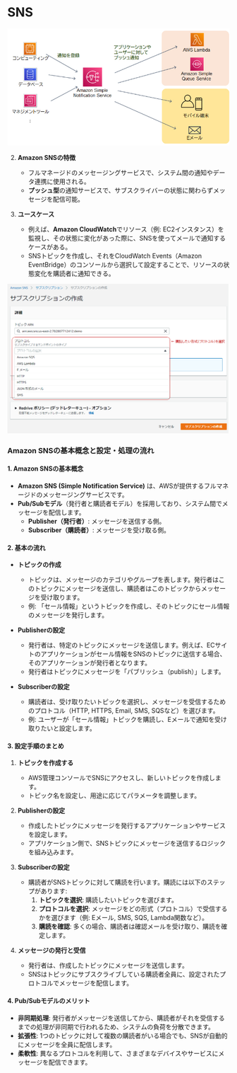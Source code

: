 # SNS

![](2024-08-26-16-35-17.png)


2. **Amazon SNSの特徴**
   - フルマネージドのメッセージングサービスで、システム間の通知やデータ連携に使用される。
   - **プッシュ型**の通知サービスで、サブスクライバーの状態に関わらずメッセージを配信可能。

3. **ユースケース**
   - 例えば、**Amazon CloudWatch**でリソース（例: EC2インスタンス）を監視し、その状態に変化があった際に、SNSを使ってメールで通知するケースがある。
   - SNSトピックを作成し、それをCloudWatch Events（Amazon EventBridge）のコンソールから選択して設定することで、リソースの状態変化を購読者に通知できる。

![](2024-08-26-16-39-58.png)
### Amazon SNSの基本概念と設定・処理の流れ

#### 1. **Amazon SNSの基本概念**
   - **Amazon SNS (Simple Notification Service)** は、AWSが提供するフルマネージドのメッセージングサービスです。
   - **Pub/Subモデル**（発行者と購読者モデル）を採用しており、システム間でメッセージを配信します。
     - **Publisher（発行者）**: メッセージを送信する側。
     - **Subscriber（購読者）**: メッセージを受け取る側。

#### 2. **基本の流れ**
   - **トピックの作成**
     - トピックは、メッセージのカテゴリやグループを表します。発行者はこのトピックにメッセージを送信し、購読者はこのトピックからメッセージを受け取ります。
     - 例: 「セール情報」というトピックを作成し、そのトピックにセール情報のメッセージを発行します。

   - **Publisherの設定**
     - 発行者は、特定のトピックにメッセージを送信します。例えば、ECサイトのアプリケーションがセール情報をSNSのトピックに送信する場合、そのアプリケーションが発行者となります。
     - 発行者はトピックにメッセージを「パブリッシュ（publish）」します。

   - **Subscriberの設定**
     - 購読者は、受け取りたいトピックを選択し、メッセージを受信するためのプロトコル（HTTP, HTTPS, Email, SMS, SQSなど）を選びます。
     - 例: ユーザーが「セール情報」トピックを購読し、Eメールで通知を受け取りたいと設定します。

#### 3. **設定手順のまとめ**

1. **トピックを作成する**
   - AWS管理コンソールでSNSにアクセスし、新しいトピックを作成します。
   - トピック名を設定し、用途に応じてパラメータを調整します。

2. **Publisherの設定**
   - 作成したトピックにメッセージを発行するアプリケーションやサービスを設定します。
   - アプリケーション側で、SNSトピックにメッセージを送信するロジックを組み込みます。

3. **Subscriberの設定**
   - 購読者がSNSトピックに対して購読を行います。購読には以下のステップがあります:
     1. **トピックを選択**: 購読したいトピックを選びます。
     2. **プロトコルを選択**: メッセージをどの形式（プロトコル）で受信するかを選びます（例: Eメール, SMS, SQS, Lambda関数など）。
     3. **購読を確認**: 多くの場合、購読者は確認メールを受け取り、購読を確定します。

4. **メッセージの発行と受信**
   - 発行者は、作成したトピックにメッセージを送信します。
   - SNSはトピックにサブスクライブしている購読者全員に、設定されたプロトコルでメッセージを配信します。

#### 4. **Pub/Subモデルのメリット**
   - **非同期処理**: 発行者がメッセージを送信してから、購読者がそれを受信するまでの処理が非同期で行われるため、システムの負荷を分散できます。
   - **拡張性**: 1つのトピックに対して複数の購読者がいる場合でも、SNSが自動的にメッセージを全員に配信します。
   - **柔軟性**: 異なるプロトコルを利用して、さまざまなデバイスやサービスにメッセージを配信できます。
